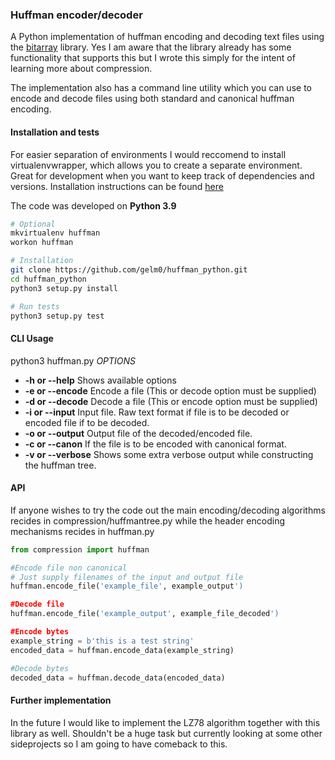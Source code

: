 ### Huffman encoder/decoder
A Python implementation of huffman encoding and decoding text files using the [bitarray](https://pypi.org/project/bitarray/) library. Yes I am aware that the library already has some functionality that supports this but I wrote this simply for the intent of learning more about compression.

The implementation also has a command line utility which you can use to encode and decode files using both standard and canonical huffman encoding.

#### Installation and tests
For easier separation of environments I would reccomend to install virtualenvwrapper, which allows you to create a separate environment. Great for development when you want to keep track of dependencies and versions. Installation instructions can be found [here](https://virtualenvwrapper.readthedocs.io/en/latest/)

The code was developed on **Python 3.9**

```sh
# Optional
mkvirtualenv huffman
workon huffman

# Installation
git clone https://github.com/gelm0/huffman_python.git
cd huffman_python
python3 setup.py install

# Run tests
python3 setup.py test
```

#### CLI Usage

python3 huffman.py *OPTIONS*

- **-h or --help** Shows available options
- **-e or --encode** Encode a file (This or decode option must be supplied)
- **-d or --decode** Decode a file (This or encode option must be supplied)
- **-i or --input** Input file. Raw text format if file is to be decoded or encoded file if to be decoded.
- **-o or --output** Output file of the decoded/encoded file.
- **-c or --canon** If the file is to be encoded with canonical format.
- **-v or --verbose** Shows some extra verbose output while constructing the huffman tree. 
#### API
If anyone wishes to try the code out the main encoding/decoding algorithms recides in compression/huffmantree.py while the header encoding mechanisms recides in huffman.py

```python
from compression import huffman

#Encode file non canonical
# Just supply filenames of the input and output file
huffman.encode_file('example_file', example_output')

#Decode file
huffman.encode_file('example_output', example_file_decoded')

#Encode bytes
example_string = b'this is a test string'
encoded_data = huffman.encode_data(example_string)

#Decode bytes
decoded_data = huffman.decode_data(encoded_data)
```

#### Further implementation
In the future I would like to implement the LZ78 algorithm together with this library as well. Shouldn't be a huge task but currently looking at some other sideprojects so I am going to have comeback to this.
